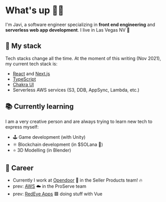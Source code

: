 # What's up 👋🏽

I'm Javi, a software engineer specializing in **front end engineering** and **serverless web app development**. I live in Las Vegas NV 🎰 

## 🥞 My stack

Tech stacks change all the time. At the moment of this writing (Nov 2021), my current tech stack is:

- [React](https://github.com/facebook/react) and [Next.js](https://github.com/vercel/next.js)
- [TypeScript](https://github.com/microsoft/TypeScript)
- [Chakra UI](https://github.com/chakra-ui/chakra-ui)
- Serverless AWS services (S3, DDB, AppSync, Lambda, etc.)

## 📚 Currently learning

I am a very creative person and are always trying to learn new tech to express myself:

- 🕹 Game development (with Unity)
- ⚛️ Blockchain development (in $SOLana 🚀)
- ⭐️ 3D Modelling (in Blender)

## 💼 Career

- Currently I work at [Opendoor](https://www.opendoor.com/) 🏡 in the Seller Products team! 🔥
- prev: [AWS](https://aws.amazon.com/) ☁️ in the ProServe team
- prev: [RedEye Apps](https://www.redeye.co/) 🟥 doing stuff with Vue

<!--
Made with 🧠
-->
